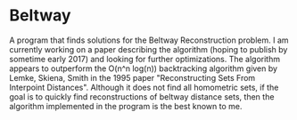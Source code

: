 # Beltway
A program that finds solutions for the Beltway Reconstruction problem. 
I am currently working on a paper describing the algorithm (hoping to publish by sometime early 2017) and looking for further optimizations. 
The algorithm appears to outperform the O(n^n log(n)) backtracking algorithm given by Lemke, Skiena, Smith in 
the 1995 paper "Reconstructing Sets From Interpoint Distances". Although it does not find all homometric sets, if the goal is to quickly find reconstructions of beltway distance sets, then the algorithm implemented in the program is the best known to me. 
